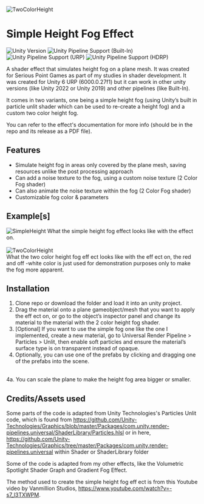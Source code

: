 ![TwoColorHeight](https://github.com/user-attachments/assets/430e949a-a72f-4631-b077-9892b48c5af9)

# Simple Height Fog Effect
![Unity Version](https://img.shields.io/badge/Unity-6000.0.27%27LTS%2B-blueviolet?logo=unity)
![Unity Pipeline Support (Built-In)](https://img.shields.io/badge/BiRP_✔️-darkgreen?logo=unity)
![Unity Pipeline Support (URP)](https://img.shields.io/badge/URP_✔️-blue?logo=unity)
![Unity Pipeline Support (HDRP)](https://img.shields.io/badge/HDRP_✔️-darkred?logo=unity)
 
A shader effect that simulates height fog on a plane mesh. It was created for Serious Point Games as part of my studies in shader development. It was created for Unity 6 URP (6000.0.27f1) 
but it can work in other unity versions (like Unity 2022 or Unity 2019) and other pipelines (like Built-In).


It comes in two variants, one being a simple height fog (using Unity’s built in particle unlit shader which can be 
used to re-create a height fog) and a custom two color height fog.

You can refer to the effect's documentation for more info (should be in the repo and its release as a PDF file).

## Features
- Simulate height fog in areas only covered by the plane mesh, saving resources unlike the post processing approach
- Can add a noise texture to the fog, using a custom noise texture (2 Color Fog shader)
- Can also animate the noise texture within the fog (2 Color Fog shader)
- Customizable fog color & parameters

## Example[s]
![SimpleHeight](https://github.com/user-attachments/assets/61e388e2-fc76-46bd-928a-3c82ca0b8276)
What the simple height fog effect looks like with the effect on.
<br>
<br>
![TwoColorHeight](https://github.com/user-attachments/assets/430e949a-a72f-4631-b077-9892b48c5af9)
<br>
What the two color height fog eff ect looks like with the eff ect on, the red and off -white color is just used for demonstration purposes only to make the fog more apparent.

## Installation
1. Clone repo or download the folder and load it into an unity project.
2. Drag the material onto a plane gameobject/mesh that you want to apply the eff ect on, or go to the object’s inspector panel and change its material to the material with the 2 color height fog shader.
3. [Optional] If you want to use the simple fog one like the one I implemented, create a new material, go to Universal Render Pipeline > Particles > Unlit, then enable soft particles and ensure the material’s
   surface type is on transparent instead of opaque.
4. Optionally, you can use one of the prefabs by clicking and dragging one of the prefabs into the scene.
<br>
4a. You can scale the plane to make the height fog area bigger or smaller.

## Credits/Assets used
Some parts of the code is adapted from Unity Technologies's Particles Unlit code, which is found from https://github.com/Unity-Technologies/Graphics/blob/master/Packages/com.unity.render-pipelines.universal/ShaderLibrary/Particles.hlsl
or in here, https://github.com/Unity-Technologies/Graphics/tree/master/Packages/com.unity.render-pipelines.universal within Shader or ShaderLibrary folder

Some of the code is adapted from my other effects, like the Volumetric Spotlight Shader Graph and Gradient Fog Effect.

The method used to create the simple height fog eff ect is from this Youtube video by Vanmillion Studios, https://www.youtube.com/watch?v=-s7_l3TXWPM.
